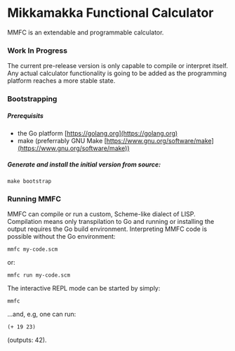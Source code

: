 # Mikkamakka Functional Calculator

MMFC is an extendable and programmable calculator.

### Work In Progress

The current pre-release version is only capable to compile or interpret itself. Any actual calculator
functionality is going to be added as the programming platform reaches a more stable state.

### Bootstrapping

##### Prerequisits

- the Go platform [https://golang.org](https://golang.org)
- make (preferrably GNU Make [https://www.gnu.org/software/make](https://www.gnu.org/software/make))

##### Generate and install the initial version from source:

```
make bootstrap
```

### Running MMFC

MMFC can compile or run a custom, Scheme-like dialect of LISP. Compilation means only transpilation to Go and running
or installing the output requires the Go build environment. Interpreting MMFC code is possible without the Go
environment:

```
mmfc my-code.scm
```

or:

```
mmfc run my-code.scm
```

The interactive REPL mode can be started by simply:

```
mmfc
```

...and, e.g, one can run:

```
(+ 19 23)
```

(outputs: 42).
